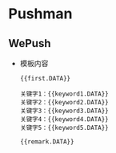 # Pushman

## WePush

* 模板内容
  ```doc
  {{first.DATA}}

  关键字1：{{keyword1.DATA}}
  关键字2：{{keyword2.DATA}}
  关键字3：{{keyword3.DATA}}
  关键字4：{{keyword4.DATA}}
  关键字5：{{keyword5.DATA}}

  {{remark.DATA}}
  ```
